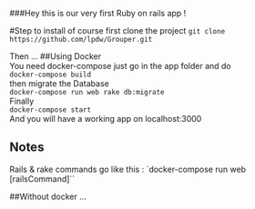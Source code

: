 ###Hey this is our very first Ruby on rails app !

#Step to install
of course first clone the project
`git clone https://github.com/lpdw/Grouper.git`

Then ...
##Using Docker  
You need docker-compose
just go in the app folder and do  
`docker-compose build`  
then migrate the Database  
`docker-compose run web rake db:migrate`  
Finally  
`docker-compose start`  
And you will have a working app on localhost:3000

## Notes  
Rails & rake commands go like this :
`docker-compose run web [railsCommand]``

##Without docker
...
